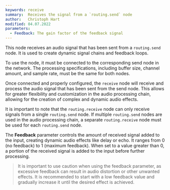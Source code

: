 ```yaml
---
keywords: receive
summary:  Receives the signal from a `routing.send` node
author:   Christoph Hart
modified: 04.07.2022
parameters:
  - Feedback: The gain factor of the feedback signal
---
```


This node receives an audio signal that has been sent from a `routing.send` node. It is used to create dynamic signal chains and feedback loops.

To use the node, it must be connected to the corresponding send node in the network. The processing specifications, including buffer size, channel amount, and sample rate, must be the same for both nodes.

Once connected and properly configured, the `receive` node will receive and process the audio signal that has been sent from the send node. This allows for greater flexibility and customization in the audio processing chain, allowing for the creation of complex and dynamic audio effects.

It is important to note that the `routing.receive` node can only receive signals from a single `routing.send` node. If multiple `routing.send` nodes are used in the audio processing chain, a separate `routing.receive` node must be used for each `routing.send` node.

The **Feedback** parameter controls the amount of received signal added to the input, creating dynamic audio effects like delay or echo. It ranges from 0 (no feedback) to 1 (maximum feedback). When set to a value greater than 0, a portion of the received signal is added to the input before further processing. 

> It is important to use caution when using the feedback parameter, as excessive feedback can result in audio distortion or other unwanted effects. It is recommended to start with a low feedback value and gradually increase it until the desired effect is achieved.